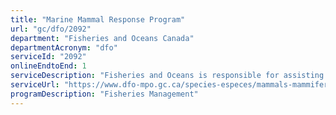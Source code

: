 ```yaml
---
title: "Marine Mammal Response Program"
url: "gc/dfo/2092"
department: "Fisheries and Oceans Canada"
departmentAcronym: "dfo"
serviceId: "2092"
onlineEndtoEnd: 1
serviceDescription: "Fisheries and Oceans is responsible for assisting marine mammals and sea turtles in distress. In collaboration with conservation groups and non-governmental organizations, the Department supports marine mammal incident response networks in all regions under the umbrella of the Marine Mammal Response Program."
serviceUrl: "https://www.dfo-mpo.gc.ca/species-especes/mammals-mammiferes/program-programme/index-eng.html"
programDescription: "Fisheries Management"
---
```

